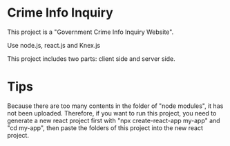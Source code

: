 # Crime Info Inquiry
This project is a "Government Crime Info Inquiry Website".

Use node.js, react.js and Knex.js

This project includes two parts: client side and server side.

# Tips
Because there are too many contents in the folder of "node modules", it has not been uploaded. Therefore, if you want to run this project, you need to generate a new react project first with "npx create-react-app my-app" and "cd my-app", then paste the folders of this project into the new react project.

